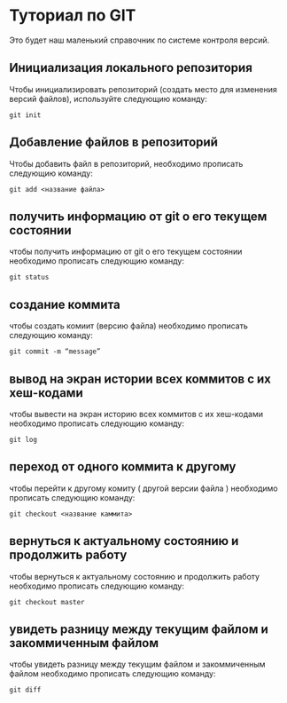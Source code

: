 # Туториал по GIT
Это будет наш маленький справочник по системе контроля версий.

## Инициализация локального репозитория

Чтобы инициализировать репозиторий (создать место для изменения версий файлов), используйте следующию команду:

```
git init
```
## Добавление файлов в репозиторий

Чтобы добавить файл в репозиторий, необходимо прописать следующию команду:

```
git add <название файла>
```

## получить информацию от git о его текущем состоянии

чтобы получить информацию от git о его текущем состоянии необходимо прописать следующию команду:

```
git status
```

## создание коммита

чтобы создать комиит (версию файла)
необходимо прописать следующию команду:

```
git commit -m “message”
```

## вывод на экран истории всех коммитов с их хеш-кодами

чтобы вывести на экран историю всех коммитов с их хеш-кодами необходимо прописать следующию команду:

```
git log
```

## переход от одного коммита к другому

чтобы перейти к другому комиту ( другой версии файла ) необходимо прописать следующию команду:

```
git checkout <название каммита>
```

## вернуться к актуальному состоянию и продолжить работу

чтобы вернуться к актуальному состоянию и продолжить работу необходимо прописать следующию команду:

```
git checkout master
```

## увидеть разницу между текущим файлом и закоммиченным файлом

чтобы увидеть разницу между текущим файлом и закоммиченным файлом необходимо прописать следующию команду:

```
git diff
```